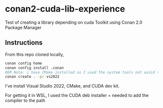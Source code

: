 # conan2-cuda-lib-experience
Test of creating a library depending on cuda Toolkit using Conan 2.0 Package Manager


## Instructions

From this repo cloned locally,

```bat
conan config home
conan config install .conan
REM Note: i have CMake installed so I used the system tools not avoid the download
conan create . -pr vs2022
```


I've install Visual Studio 2022, CMake, and CUDA dev kit.

For getting  it in WSL, I used the CUDA deb installer + needed to add the compiler to the path
